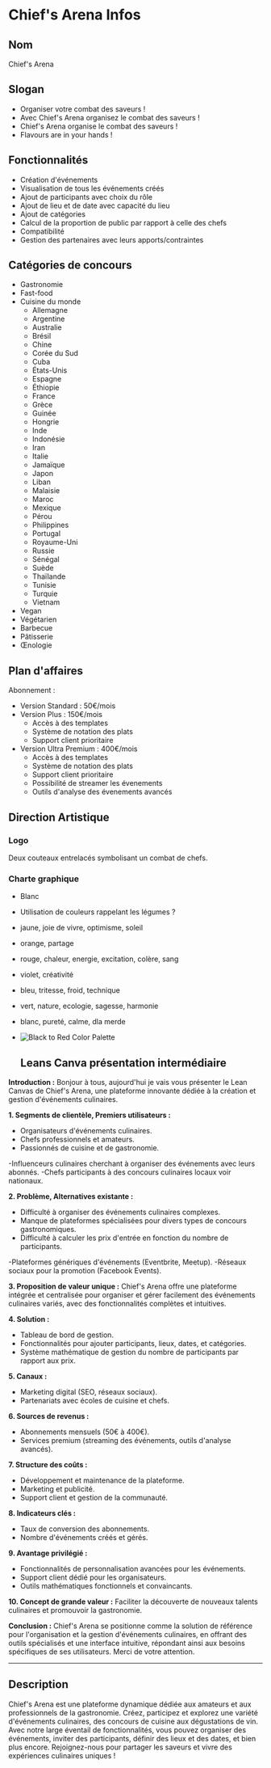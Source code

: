 # Chief's Arena Infos

## Nom
Chief's Arena

## Slogan
-  Organiser votre combat des saveurs !
-  Avec Chief's Arena organisez le combat des saveurs !
-  Chief's Arena organise le combat des saveurs !
- Flavours are in your hands !

## Fonctionnalités
- Création d'événements
- Visualisation de tous les événements créés
- Ajout de participants avec choix du rôle
- Ajout de lieu et de date avec capacité du lieu
- Ajout de catégories
- Calcul de la proportion de public par rapport à celle des chefs
- Compatibilité
- Gestion des partenaires avec leurs apports/contraintes

## Catégories de concours
- Gastronomie
- Fast-food
- Cuisine du monde
  - Allemagne
  - Argentine
  - Australie
  - Brésil
  - Chine
  - Corée du Sud
  - Cuba
  - États-Unis
  - Espagne
  - Éthiopie
  - France
  - Grèce
  - Guinée
  - Hongrie
  - Inde
  - Indonésie
  - Iran
  - Italie
  - Jamaïque
  - Japon
  - Liban
  - Malaisie
  - Maroc
  - Mexique
  - Pérou
  - Philippines
  - Portugal
  - Royaume-Uni
  - Russie
  - Sénégal
  - Suède
  - Thaïlande
  - Tunisie
  - Turquie
  - Vietnam
- Vegan
- Végétarien
- Barbecue
- Pâtisserie
- Œnologie

## Plan d'affaires
Abonnement :
- Version Standard : 50€/mois
- Version Plus : 150€/mois
  - Accès à des templates
  - Système de notation des plats
  - Support client prioritaire
- Version Ultra Premium : 400€/mois
  - Accès à des templates
  - Système de notation des plats
  - Support client prioritaire
  - Possibilité de streamer les évenements
  - Outils d'analyse des évenements avancés

## Direction Artistique
### Logo
Deux couteaux entrelacés symbolisant un combat de chefs.

### Charte graphique
- Blanc
- Utilisation de couleurs rappelant les légumes ?
- jaune, joie de vivre, optimisme, soleil
- orange, partage
- rouge, chaleur, energie, excitation, colère, sang
- violet, créativité
- bleu, tritesse, froid, technique
- vert, nature, ecologie, sagesse, harmonie
- blanc, pureté, calme, dla merde
- ![Black to Red Color Palette](https://github.com/hugo-brb/Chief-s-Arena/assets/156188643/aaff91e1-5e55-4216-88d0-630991387121)






   ## Leans Canva présentation intermédiaire
  
**Introduction :**
Bonjour à tous, aujourd'hui je vais vous présenter le Lean Canvas de Chief's Arena, une plateforme innovante dédiée à la création et gestion d'événements culinaires.

**1. Segments de clientèle, Premiers utilisateurs :**
- Organisateurs d'événements culinaires.
- Chefs professionnels et amateurs.
- Passionnés de cuisine et de gastronomie.

-Influenceurs culinaires cherchant à organiser des événements avec leurs abonnés.
-Chefs participants à des concours culinaires locaux voir nationaux.

**2. Problème, Alternatives existante :**
- Difficulté à organiser des événements culinaires complexes.
- Manque de plateformes spécialisées pour divers types de concours gastronomiques.
- Difficulté à calculer les prix d'entrée en fonction du nombre de participants.

-Plateformes génériques d'événements (Eventbrite, Meetup).
-Réseaux sociaux pour la promotion (Facebook Events).


**3. Proposition de valeur unique :**
Chief's Arena offre une plateforme intégrée et centralisée pour organiser et gérer facilement des événements culinaires variés, avec des fonctionnalités complètes et intuitives.

**4. Solution :**
- Tableau de bord de gestion.
- Fonctionnalités pour ajouter participants, lieux, dates, et catégories.
- Système mathématique de gestion du nombre de participants par rapport aux prix.

**5. Canaux :**
- Marketing digital (SEO, réseaux sociaux).
- Partenariats avec écoles de cuisine et chefs.

**6. Sources de revenus :**
- Abonnements mensuels (50€ à 400€).
- Services premium (streaming des événements, outils d'analyse avancés).

**7. Structure des coûts :**
- Développement et maintenance de la plateforme.
- Marketing et publicité.
- Support client et gestion de la communauté.

**8. Indicateurs clés :**
- Taux de conversion des abonnements.
- Nombre d'événements créés et gérés.

**9. Avantage privilégié :**
- Fonctionnalités de personnalisation avancées pour les événements.
- Support client dédié pour les organisateurs.
- Outils mathématiques fonctionnels et convaincants.

**10. Concept de grande valeur :**
Faciliter la découverte de nouveaux talents culinaires et promouvoir la gastronomie.

**Conclusion :**
Chief's Arena se positionne comme la solution de référence pour l'organisation et la gestion d'événements culinaires, en offrant des outils spécialisés et une interface intuitive, répondant ainsi aux besoins spécifiques de ses utilisateurs. Merci de votre attention.

---



## Description
Chief's Arena est une plateforme dynamique dédiée aux amateurs et aux professionnels de la gastronomie. Créez, participez et explorez une variété d'événements culinaires, des concours de cuisine aux dégustations de vin. Avec notre large éventail de fonctionnalités, vous pouvez organiser des événements, inviter des participants, définir des lieux et des dates, et bien plus encore. Rejoignez-nous pour partager les saveurs et vivre des expériences culinaires uniques !
